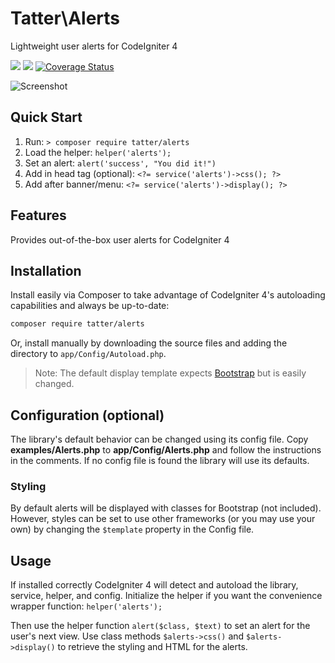 # Tatter\Alerts
Lightweight user alerts for CodeIgniter 4

[![](https://github.com/tattersoftware/codeigniter4-alerts/workflows/PHPUnit/badge.svg)](https://github.com/tattersoftware/codeigniter4-alerts/actions?query=workflow%3A%22PHPUnit)
[![](https://github.com/tattersoftware/codeigniter4-alerts/workflows/PHPStan/badge.svg)](https://github.com/tattersoftware/codeigniter4-alerts/actions?query=workflow%3A%22PHPStan)
[![Coverage Status](https://coveralls.io/repos/github/tattersoftware/codeigniter4-alerts/badge.svg?branch=develop)](https://coveralls.io/github/tattersoftware/codeigniter4-alerts?branch=develop)

![Screenshot](https://github.com/tattersoftware/codeigniter4-alerts/blob/master/img/screenshot2.png)

## Quick Start

1. Run: `> composer require tatter/alerts`
2. Load the helper: `helper('alerts');`
2. Set an alert: `alert('success', "You did it!")`
3. Add in head tag (optional): `<?= service('alerts')->css(); ?>`
4. Add after banner/menu: `<?= service('alerts')->display(); ?>`

## Features

Provides out-of-the-box user alerts for CodeIgniter 4

## Installation

Install easily via Composer to take advantage of CodeIgniter 4's autoloading capabilities
and always be up-to-date:
```bash
composer require tatter/alerts
```

Or, install manually by downloading the source files and adding the directory to
`app/Config/Autoload.php`.

> Note: The default display template expects [Bootstrap](https://getbootstrap.com) but is
easily changed.

## Configuration (optional)

The library's default behavior can be changed using its config file. Copy
**examples/Alerts.php** to **app/Config/Alerts.php** and follow the instructions in the
comments. If no config file is found the library will use its defaults.

### Styling

By default alerts will be displayed with classes for Bootstrap (not included).
However, styles can be set to use other frameworks (or you may use your own) by changing
the `$template` property in the Config file.

## Usage

If installed correctly CodeIgniter 4 will detect and autoload the library, service, helper,
and config. Initialize the helper if you want the convenience wrapper function:
`helper('alerts');`

Then use the helper function `alert($class, $text)` to set an alert for the user's next
view. Use class methods `$alerts->css()` and `$alerts->display()` to retrieve the styling
and HTML for the alerts.
